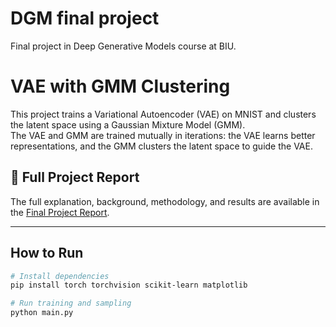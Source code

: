 # DGM final project
Final project in Deep Generative Models course at BIU.

# VAE with GMM Clustering

This project trains a Variational Autoencoder (VAE) on MNIST and clusters the latent space using a Gaussian Mixture Model (GMM).  
The VAE and GMM are trained mutually in iterations: the VAE learns better representations, and the GMM clusters the latent space to guide the VAE.

## 🔗 Full Project Report

The full explanation, background, methodology, and results are available in the [Final Project Report](./report.pdf).

---

## How to Run

```bash
# Install dependencies
pip install torch torchvision scikit-learn matplotlib

# Run training and sampling
python main.py
